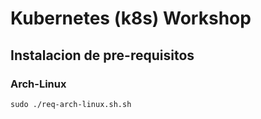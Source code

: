 # Kubernetes (k8s) Workshop

## Instalacion de pre-requisitos

### Arch-Linux

```
sudo ./req-arch-linux.sh.sh
```
